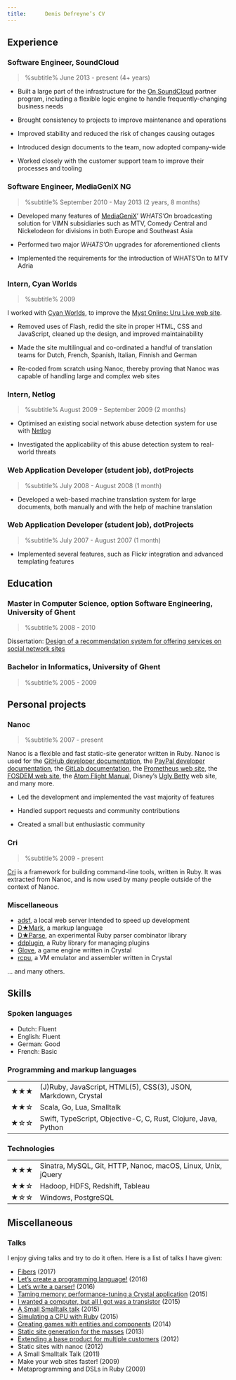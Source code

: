 ```yaml
---
title:      Denis Defreyne’s CV
---
```


Experience
----------

### Software Engineer, SoundCloud

> %subtitle%
> June 2013 - present (4+ years)

* Built a large part of the infrastructure for the [On SoundCloud](https://on.soundcloud.com/) partner program, including a flexible logic engine to handle frequently-changing business needs

* Brought consistency to projects to improve maintenance and operations

* Improved stability and reduced the risk of changes causing outages

* Introduced design documents to the team, now adopted company-wide

* Worked closely with the customer support team to improve their processes and tooling

### Software Engineer, MediaGeniX NG

> %subtitle%
> September 2010 - May 2013 (2 years, 8 months)

* Developed many features of [MediaGeniX](http://mediagenix.tv)’ _WHATS’On_ broadcasting solution for VIMN subsidiaries such as MTV, Comedy Central and Nickelodeon for divisions in both Europe and Southeast Asia

* Performed two major _WHATS’On_ upgrades for aforementioned clients

* Implemented the requirements for the introduction of WHATS’On to MTV Adria

### Intern, Cyan Worlds

> %subtitle%
> 2009

I worked with [Cyan Worlds](http://cyan.com/), to improve the [Myst Online: Uru Live web site](http://mystonline.com/en/).

* Removed uses of Flash, redid the site in proper HTML, CSS and JavaScript, cleaned up the design, and improved maintainability

* Made the site multilingual and co-ordinated a handful of translation teams for Dutch, French, Spanish, Italian, Finnish and German

* Re-coded from scratch using Nanoc, thereby proving that Nanoc was capable of handling large and complex web sites

### Intern, Netlog

> %subtitle%
> August 2009 - September 2009 (2 months)

* Optimised an existing social network abuse detection system for use with [Netlog](http://netlog.com/)

* Investigated the applicability of this abuse detection system to real-world threats

### Web Application Developer (student job), dotProjects

> %subtitle%
> July 2008 - August 2008 (1 month)

* Developed a web-based machine translation system for large documents, both manually and with the help of machine translation

### Web Application Developer (student job), dotProjects

> %subtitle%
> July 2007 - August 2007 (1 month)

* Implemented several features, such as Flickr integration and advanced templating features

Education
---------

### Master in Computer Science, option Software Engineering, University of Ghent

> %subtitle%
> 2008 - 2010

Dissertation: [Design of a recommendation system for offering services on social network sites](http://stoneship.org/pub/thesis.pdf)

### Bachelor in Informatics, University of Ghent

> %subtitle%
> 2005 - 2009

Personal projects
-----------------

### Nanoc

> %subtitle%
> 2007 - present

Nanoc is a flexible and fast static-site generator written in Ruby. Nanoc is used for the [GitHub developer documentation](http://developer.github.com/), the [PayPal developer documentation](https://developer.paypal.com/docs/), the [GitLab documentation](https://docs.gitlab.com/), the [Prometheus web site](https://prometheus.io/), the [FOSDEM web site](http://fosdem.org), the [Atom Flight Manual](https://flight-manual.atom.io/), Disney’s [Ugly Betty](http://www.dadt.com/uglybetty/) web site, and many more.

* Led the development and implemented the vast majority of features

* Handled support requests and community contributions

* Created a small but enthusiastic community

### Cri

> %subtitle%
> 2009 - present

[Cri](https://github.com/ddfreyne/cri) is a framework for building command-line tools, written in Ruby. It was extracted from Nanoc, and is now used by many people outside of the context of Nanoc.

### Miscellaneous

* [adsf](https://github.com/ddfreyne/adsf), a local web server intended to speed up development
* [D★Mark](https://github.com/ddfreyne/d-mark), a markup language
* [D★Parse](https://github.com/ddfreyne/d-parse), an experimental Ruby parser combinator library
* [ddplugin](https://github.com/ddfreyne/ddplugin), a Ruby library for managing plugins
* [Glove](https://github.com/ddfreyne/glove), a game engine written in Crystal
* [rcpu](https://github.com/ddfreyne/rcpu), a VM emulator and assembler written in Crystal

… and many others.

Skills
------

### Spoken languages

* Dutch: Fluent
* English: Fluent
* German: Good
* French: Basic

### Programming and markup languages

<table>
    <tr>
        <td>★★★</td>
        <td>(J)Ruby, JavaScript, HTML(5), CSS(3), JSON, Markdown, Crystal</td>
    </tr>
    <tr>
        <td>★★☆</td>
        <td>Scala, Go, Lua, Smalltalk</td>
    </tr>
    <tr>
        <td>★☆☆</td>
        <td>Swift, TypeScript, Objective-C, C, Rust, Clojure, Java, Python</td>
    </tr>
</table>

### Technologies

<table>
    <tr>
        <td>★★★</td>
        <td>Sinatra, MySQL, Git, HTTP, Nanoc, macOS, Linux, Unix, jQuery</td>
    </tr>
    <tr>
        <td>★★☆</td>
        <td>Hadoop, HDFS, Redshift, Tableau</td>
    </tr>
    <tr>
        <td>★☆☆</td>
        <td>Windows, PostgreSQL</td>
    </tr>
</table>

Miscellaneous
-------------

### Talks

I enjoy giving talks and try to do it often. Here is a list of talks I have given:

* [Fibers](https://speakerdeck.com/ddfreyne/fibers) (2017)
* [Let’s create a programming language!](https://speakerdeck.com/ddfreyne/lets-create-a-programming-language-soundcloud-hq-edition) (2016)
* [Let’s write a parser!](https://speakerdeck.com/ddfreyne/lets-write-a-parser-soundcloud-hq-edition) (2016)
* [Taming memory: performance-tuning a Crystal application](https://speakerdeck.com/ddfreyne/taming-memory-performance-tuning-a-crystal-application-rug-b-edition) (2015)
* [I wanted a computer, but all I got was a transistor](https://speakerdeck.com/ddfreyne/i-wanted-a-computer-but-all-i-got-was-a-transistor) (2015)
* [A Small Smalltalk talk](https://speakerdeck.com/ddfreyne/a-small-smalltalk-talk-rug-b-edition) (2015)
* [Simulating a CPU with Ruby](https://speakerdeck.com/ddfreyne/simulating-a-cpu-with-ruby) (2015)
* [Creating games with entities and components](https://speakerdeck.com/ddfreyne/creating-games-with-entities-and-components) (2014)
* [Static site generation for the masses](https://speakerdeck.com/ddfreyne/static-site-generation-for-the-masses) (2013)
* [Extending a base product for multiple customers](https://speakerdeck.com/ddfreyne/extending-a-base-product-for-multiple-customers) (2012)
* Static sites with nanoc (2012)
* A Small Smalltalk Talk (2011)
* Make your web sites faster! (2009)
* Metaprogramming and DSLs in Ruby (2009)
